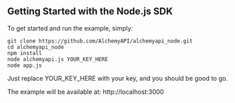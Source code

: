 ## Getting Started with the Node.js SDK ##

To get started and run the example, simply:

	git clone https://github.com/AlchemyAPI/alchemyapi_node.git
	cd alchemyapi_node
	npm install
	node alchemyapi.js YOUR_KEY_HERE
	node app.js


Just replace YOUR_KEY_HERE with your key, and you should be good to go.

The example will be available at: http://localhost:3000


